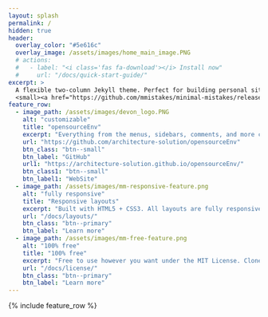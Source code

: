 ```yaml
---
layout: splash
permalink: /
hidden: true
header:
  overlay_color: "#5e616c"
  overlay_image: /assets/images/home_main_image.PNG
  # actions:
  #   - label: "<i class='fas fa-download'></i> Install now"
  #     url: "/docs/quick-start-guide/"
excerpt: >
  A flexible two-column Jekyll theme. Perfect for building personal sites, blogs, and portfolios.<br />
  <small><a href="https://github.com/mmistakes/minimal-mistakes/releases/tag/4.22.0">Latest release v4.22.0</a></small>
feature_row:
  - image_path: /assets/images/devon_logo.PNG
    alt: "customizable"
    title: "opensourceEnv"
    excerpt: "Everything from the menus, sidebars, comments, and more can be configured or set with YAML Front Matter."
    url: "https://github.com/architecture-solution/opensourceEnv"
    btn_class: "btn--small"
    btn_label: "GitHub"
    url1: "https://architecture-solution.github.io/opensourceEnv/"
    btn_class1: "btn--small"
    btn_label1: "WebSite"
  - image_path: /assets/images/mm-responsive-feature.png
    alt: "fully responsive"
    title: "Responsive layouts"
    excerpt: "Built with HTML5 + CSS3. All layouts are fully responsive with helpers to augment your content."
    url: "/docs/layouts/"
    btn_class: "btn--primary"
    btn_label: "Learn more"
  - image_path: /assets/images/mm-free-feature.png
    alt: "100% free"
    title: "100% free"
    excerpt: "Free to use however you want under the MIT License. Clone it, fork it, customize it... whatever!"
    url: "/docs/license/"
    btn_class: "btn--primary"
    btn_label: "Learn more"      
---
```


{% include feature_row %}
